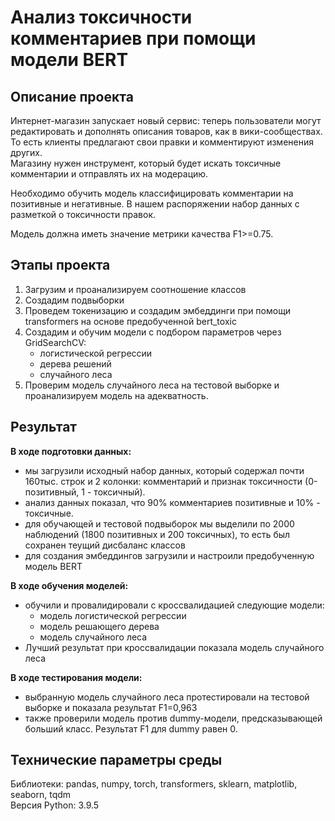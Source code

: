 
# Анализ токсичности комментариев при помощи модели BERT

## Описание проекта
Интернет-магазин запускает новый сервис: теперь пользователи могут редактировать и дополнять описания товаров, как в вики-сообществах. То есть клиенты предлагают свои правки и комментируют изменения других. 
<br>Магазину нужен инструмент, который будет искать токсичные комментарии и отправлять их на модерацию.

Необходимо обучить модель классифицировать комментарии на позитивные и негативные. В нашем распоряжении набор данных с разметкой о токсичности правок.

Модель должна иметь значение метрики качества F1>=0.75.

## Этапы проекта
1. Загрузим и проанализируем соотношение классов
2. Создадим подвыборки
3. Проведем токенизацию и создадим эмбеддинги при помощи transformers на основе предобученной bert_toxic
4. Создадим и обучим модели с подбором параметров через GridSearchCV:
   -  логистической регрессии 
   -  дерева решений
   -  случайного леса
5. Проверим модель случайного леса на тестовой выборке и проанализируем модель на адекватность.
   
## Результат
**В ходе подготовки данных:**
- мы загрузили исходный набор данных, который содержал почти 160тыс. строк и 2 колонки: комментарий и признак токсичности (0-позитивный, 1 - токсичный).
- анализ данных показал, что 90% комментариев позитивные и 10% - токсичные.
- для обучающей и тестовой подвыборок мы выделили по 2000 наблюдений (1800 позитивных и 200 токсичных), то есть был сохранен теущий дисбаланс классов
- для создания эмбеддингов загрузили и настроили предобученную модель BERT

**В ходе обучения моделей:**
- обучили и провалидировали с кроссвалидацией следующие модели:
    - модель логистической регрессии
    - модель решающего дерева
    - модель случайного леса 
- Лучший результат при кроссвалидации показала модель случайного леса

**В ходе тестирования модели:**
- выбранную модель случайного леса протестировали на тестовой выборке и показала результат F1=0,963
- также проверили модель против dummy-модели, предсказывающей больший класс. Результат F1 для dummy равен 0.

## Технические параметры среды
Библиотеки: pandas, numpy, torch, transformers, sklearn, matplotlib, seaborn, tqdm
<br>Версия Python: 3.9.5
